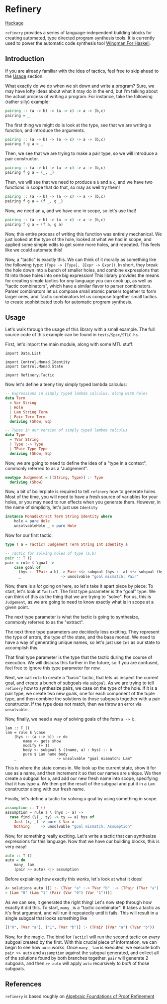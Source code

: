 # Refinery

[Hackage](http://img.shields.io/hackage/v/refinery.svg)


`refinery` provides a series of language-independent building blocks for creating automated, type directed program synthesis tools.
It is currently used to power the automatic code synthesis tool [Wingman For Haskell](https://haskellwingman.dev/).

## Introduction
If you are already familiar with the idea of tactics, feel free to skip ahead to the [Usage](#Usage) section.

What exactly do we do when we sit down and write a program? Sure, we may have lofty ideas about
what it may do in the end, but I'm talking about the actual process of writing a program.
For instance, take the following (rather silly) example:
```haskell
pairing :: (a -> b) -> (a -> c) -> a -> (b,c)
pairing = _
```

The first thing we might do is look at the type, see that we are writing a function, and introduce the arguments.
```haskell
pairing :: (a -> b) -> (a -> c) -> a -> (b,c)
pairing f g a = _
```

Then, we see that we are trying to make a pair type, so we will introduce a pair constructor.
```haskell
pairing :: (a -> b) -> (a -> c) -> a -> (b,c)
pairing f g a = (_, _)
```
Then, we will see that we need to produce a `b` and a `c`, and we have two functions in scope that do that, so may as well
try them!
```haskell
pairing :: (a -> b) -> (a -> c) -> a -> (b,c)
pairing f g a = (f _, g _)
```
Now, we need an `a`, and we have one in scope, so let's use that!
```haskell
pairing :: (a -> b) -> (a -> c) -> a -> (b,c)
pairing f g a = (f a, g a)
```

Now, this entire process of writing this function was entirely mechanical. We just looked at the type of the hole,
looked at what we had in scope, and applied some simple edits to get some more holes, and repeated. This feels
like we could automate this!

Now, a "tactic" is exactly this. We can think of it morally as something like the following type: `(Type -> [Type], [Expr -> Expr])`.
In short, they break the hole down into a bunch of smaller holes, and combine expressions that fit into those holes into one big expression!
This library provides the means for creating simple tactics for _any_ language you can cook up, as well as "tactic combinators", which have
a similar flavor to parser combinators. Parser combinators let us compose small atomic parsers together to form larger ones, and Tactic
combinators let us compose together small tactics to create sophisticated tools for automatic program synthesis.

## Usage
Let's walk through the usage of this library with a small example. The full source code of this example can be found in `tests/Spec/STLC.hs`.

First, let's import the main module, along with some MTL stuff:
```
import Data.List

import Control.Monad.Identity
import Control.Monad.State

import Refinery.Tactic
```


Now let's define a teeny tiny simply typed lambda calculus:
```haskell
-- Expressions in simply typed lambda calculus, along with holes
data Term
  = Var String
  | Hole
  | Lam String Term
  | Pair Term Term
  deriving (Show, Eq)

-- Types in our version of simply typed lambda calculus
data Type
  = TVar String
  | Type :-> Type
  | TPair Type Type
  deriving (Show, Eq)
```

Now, we are going to need to define the idea of a "type in a context", commonly referred to as a "Judgement".
```haskell
newtype Judgement = [(String, Type)] :- Type
  deriving (Show)
```

Now, a bit of boilerplate is required to tell `refinery` how to generate holes.
Most of the time, you will need to have a fresh source of variables for your holes, or you
may need to run effects when you generate them. However, in the name of simplicity, let's just use
`Identity`
```haskell
instance MonadExtract Term String Identity where
    hole = pure Hole
    unsolvableHole _ = pure Hole
```

Now for our first tactic:
```haskell
type T a = TacticT Judgement Term String Int Identity a

-- Tactic for solving holes of type (a,b)
pair :: T ()
pair = rule $ \goal ->
    case goal of
      (hys :- TPair a b) -> Pair <$> subgoal (hys :- a) <*> subgoal (hys :- b)
      _                  -> unsolvable "goal mismatch: Pair"
```

Now, there is a _lot_ going on here, so let's take it apart piece by piece:
To start, let's look at `TacticT`. The first type parameter is the "goal" type.
We can think of this as the thing that we are trying to "solve". For us, this
is `Judgement`, as we are going to need to know exactly what is in scope at a given point.

The next type parameter is what the tactic is going to synthesize, commonly referred to as the
"extract".

The next three type parameters are decidedly less exciting. They represent the type of errors, the
type of the state, and the base monad. We need to have a way of generating unique names, so let's
just use `Int` as our state to accomplish this.

<!-- FIXME: Better explanation -->
That final type parameter is the type that the tactic during the course of execution. We will discuss this further in the future,
so if you are confused, feel free to ignore this type parameter for now.

Next, we call `rule` to create a "basic" tactic, that lets us inspect the current goal, and create a bunch of subgoals via `subgoal`.
As we are trying to tell `refinery` how to synthesize pairs, we case on the type of the hole. If it is a pair type, we create two
new goals, one for each component of the tuple type, and then combine the solutions to those subgoals together with a pair constructor.
If the type does not match, then we throw an error via `unsolvable`.


Now, finally, we need a way of solving goals of the form `a -> b`.
```
lam :: T ()
lam = rule $ \case
    (hys :- (a :-> b)) -> do
        name <- gets show
        modify (+ 1)
        body <- subgoal $ ((name, a) : hys) :- b
        pure $ Lam name body
    _                  -> unsolvable "goal mismatch: Lam"
```
This is where the state comes in. We look up the current state, show it for use as a name,
and then increment it so that our names are unique. We then create a subgoal for `b`,
and add our new fresh name into scope, specifying that it has type `a`.
We then get the result of the subgoal and put it in a `Lam` constructor along with our fresh name.

Finally, let's define a tactic for solving a goal by using something in scope.
```haskell
assumption :: T ()
assumption = rule $ \ (hys :- a) ->
  case find (\(_, ty) -> ty == a) hys of
    Just (x, _) -> pure $ Var x
    Nothing     -> unsolvable "goal mismatch: Assumption"
```

Now, for something really exciting. Let's write a tactic that can synthesize expressions for this language. Now that we have our building blocks, this
is very easy!
```haskell
auto :: T ()
auto = do
    many_ lam
    (pair >> auto) <|> assumption
```
Before explaining how exactly this _works_, let's look at what it does!
```haskell
λ> solutions auto ([] :- (TVar "a" :-> TVar "b" :-> (TPair (TVar "a") (TVar "b")))) 0
> [Lam "0" (Lam "1" (Pair (Var "0") (Var "1")))]
```

As we can see, it generated the right thing! Let's now step through _how_ exactly it did this.
To start, `many_` is a "tactic combinator". It takes a tactic as it's first argument, and
will run it repeatedly until it fails. This will result in a single subgoal that looks something like
```haskell
[("0", TVar "a"), ("1", TVar "b")] :- (TPair (TVar "a") (TVar "b"))
```

Now, for the magic. The bind for `TacticT` will run the second tactic on _every_ subgoal created by the first.
With this crucial piece of information, we can begin to see how `auto` works. Once `many_ lam` is executed,
we execute both `pair >> auto` and `assumption` against the subgoal generated, and collect all of the
solutions found by both branches together. `pair` will generate 2 subgoals, and then `>> auto` will apply
`auto` recursively to _both_ of those subgoals.

## References
`refinery` is based roughly on [Algebraic Foundations of Proof Refinement](https://arxiv.org/abs/1703.05215)
